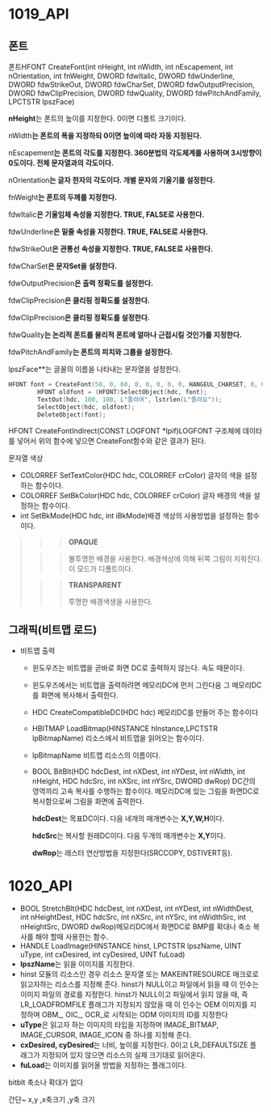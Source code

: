 # 1019_API

## 폰트

폰트HFONT CreateFont(int nHeight, int nWidth, int nEscapement, int nOrientation, int fnWeight, DWORD fdwItalic, DWORD fdwUnderline, DWORD fdwStrikeOut, DWORD fdwCharSet, DWORD fdwOutputPrecision, DWORD fdwClipPrecision, DWORD fdwQuality, DWORD fdwPitchAndFamily, LPCTSTR lpszFace)  

**nHeight**는 폰트의 높이를 지정한다. 0이면 디폴트 크기이다.  

nWidth**는 폰트의 폭을 지정하되 0이면 높이에 따라 자동 지정된다.**

nEscapement**는 폰트의 각도를 지정한다. 360분법의 각도체계를 사용하며 3시방향이 0도이다. 전체 문자열과의 각도이다.**

nOrientation**는 글자 한자의 각도이다. 개별 문자의 기울기를 설정한다.**

fnWeight**는 폰트의 두께를 지정한다.**

fdwItalic**은 기울임체 속성을 지정한다. TRUE, FALSE로 사용한다.**

fdwUnderline**은 밑줄 속성을 지정한다. TRUE, FALSE로 사용한다.**

fdwStrikeOut**은 관통선 속성을 지정한다. TRUE, FALSE로 사용한다.**

fdwCharSet**은 문자Set을 설정한다.**

fdwOutputPrecision**은 출력 정확도를 설정한다.**

fdwClipPrecision**은 클리핑 정확도를 설정한다.**

fdwClipPrecision**은 클리핑 정확도를 설정한다.**

fdwQuality**는 논리적 폰트를 물리적 폰트에 얼마나 근접시킬 것인가를 지정한다.**

fdwPitchAndFamily**는 폰트의 피치와 그룹을 설정한다.**

lpszFace**는 글꼴의 이름을 나타내는 문자열을 설정한다.

```cpp
HFONT font = CreateFont(50, 0, 60, 0, 0, 0, 0, 0, HANGEUL_CHARSET, 0, 0, 0, 0, L"궁서");
		HFONT oldfont = (HFONT)SelectObject(hdc, font);
		TextOut(hdc, 100, 100, L"졸려여", lstrlen(L"졸려요"));
		SelectObject(hdc, oldfont);
		DeleteObject(font);
```

HFONT CreateFontIndirect(CONST LOGFONT *lpif)LOGFONT 구조체에 데이타를 넣어서 위의 함수에 넣으면 CreateFont함수와 같은 결과가 된다.

문자열 색상

- COLORREF SetTextColor(HDC hdc, COLORREF crColor)  글자의 색을 설정하는 함수이다.
- COLORREF SetBkColor(HDC hdc, COLORREF crColor)  글자 배경의 색을 설정하는 함수이다.
- int SetBkMode(HDC hdc, int iBkMode)배경 색상의 사용방법을 설정하는 함수이다.

> > > **OPAQUE**
>
> > > 불투명한 배경을 사용한다. 배경색상에 의해 뒤쪽 그림이 지워진다. 이 모드가 디폴트이다.
>
> > > **TRANSPARENT**
> > >
> > > 투명한 배경색생을 사용한다.

## 그래픽(비트맵 로드)

- 비트맵 출력
  - 윈도우즈는 비트맵을 곧바로 화면 DC로 출력하지 않는다. 속도 때문이다.
  - 윈도우즈에서는 비트맵을 출력하려면 메모리DC에 먼저 그린다음 그 메모리DC를 화면에 복사해서 출력한다.
  - HDC CreateCompatibleDC(HDC hdc)
    메모리DC를 만들어 주는 함수이다
  - HBITMAP LoadBitmap(HINSTANCE hInstance,LPCTSTR lpBitmapName)
    리소스에서 비트맵을 읽어오는 함수이다.
  - lpBitmapName 비트맵 리소스의 이름이다.
  - BOOL BitBlt(HDC hdcDest, int nXDest, int nYDest, int nWidth, int nHeight, HDC hdcSrc, int nXSrc, int nYSrc, DWORD dwRop)
    DC간의 영역끼리 고속 복사를 수행하는 함수이다. 메모리DC에 있는 그림을 화면DC로 복사함으로써 그림을 화면에 출력한다.

    **hdcDest**는 목표DC이다. 다음 네개의 매개변수는 **X,Y,W,H**이다.

    **hdcSrc**는 복사할 원래DC이다. 다음 두개의 매개변수는 **X,Y**이다.

    **dwRop**는 래스터 연산방법을 지정한다(SRCCOPY, DSTIVERT등).



# 1020_API

- BOOL StretchBlt(HDC hdcDest, int nXDest, int nYDest, int nWidthDest, int nHeightDest, HDC hdcSrc, int nXSrc, int nYSrc, int nWidthSrc, int nHeightSrc, DWORD dwRop)메모리DC에서 화면DC로 BMP를 확대나 축소 복사를 해야 할때 사용한는 함수.
- HANDLE LoadImage(HINSTANCE hinst, LPCTSTR lpszName, UINT uType, int cxDesired, int cyDesired, UINT fuLoad)
- **lpszName**는 읽을 이미지를 지정한다. 
- hinst 모듈의 리소스인 경우 리소스 문자열 또는 MAKEINTRESOURCE 매크로로 읽고자하는 리소스를 지정해 준다. hinst가 NULL이고 파일에서 읽을 때 이 인수는 이미지 파일의 경로를 지정한다. hinst가 NULL이고 파일에서 읽지 않을 때, 즉 LR_LOADFROMFILE 플래그가 지정되지 않았을 때 이 인수는 OEM 이미지를 지정하며 OBM_, OIC_, OCR_로 시작되는 ODM 이미지의 ID를 지정한다
- **uType**은 읽고자 하는 이미지의 타입을 지정하며 IMAGE_BITMAP, IMAGE_CURSOR, IMAGE_ICON 중 하나를 지정해 준다.
- **cxDesired, cyDesired**는 너비, 높이를 지정한다. 0이고 LR_DEFAULTSIZE 플래그가 지정되어 있지 않으면 리소스의 실제 크기대로 읽어온다.
- **fuLoad**는 이미지를 읽어올 방법을 지정하는 플래그이다.

bitblt 축소나 확대가 없다



간단~ x,y ,x축크기 ,y축 크기

